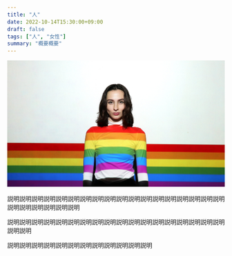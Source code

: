 ```yaml
---
title: "人"
date: 2022-10-14T15:30:00+09:00
draft: false
tags: ["人", "女性"]
summary: "概要概要"
---
```


![](featured.jpg)

説明説明説明説明説明説明説明説明説明説明説明説明説明説明説明説明説明説明説明説明説明説明説明説明


説明説明説明説明説明説明説明説明説明説明説明説明説明説明説明説明説明説明説明説明


説明説明説明説明説明説明説明説明説明説明説明説明


